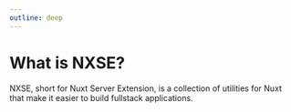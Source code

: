 ```yaml
---
outline: deep
---
```


# What is NXSE?

NXSE, short for Nuxt Server Extension, is a collection of utilities for Nuxt that make it easier to build fullstack applications.
